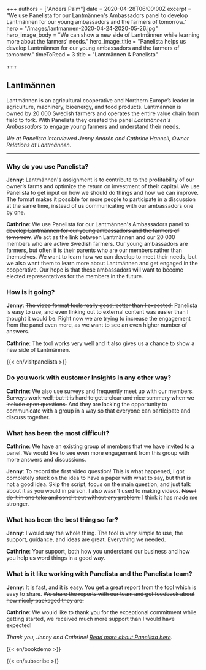 +++
authors = ["Anders Palm"]
date = 2020-04-28T06:00:00Z
excerpt = "We use Panelista for our Lantmännen's Ambassadors panel to develop Lantmännen for our young ambassadors and the farmers of tomorrow."
hero = "/images/lantmannen-2020-04-24-2020-05-26.jpg"
hero_image_body = "We can show a new side of Lantmännen while learning more about the farmers' needs."
hero_image_title = "Panelista helps us develop Lantmännen for our young ambassadors and the farmers of tomorrow."
timeToRead = 3
title = "Lantmännen & Panelista"

+++
## Lantmännen

Lantmännen is an agricultural cooperative and Northern Europe’s leader in agriculture, machinery, bioenergy, and food products. Lantmännen is owned by 20 000 Swedish farmers and operates the entire value chain from field to fork. With Panelista they created the panel _Lantmännen's Ambassadors_ to engage young farmers and understand their needs.

_We at Panelista interviewed Jenny Andrén and Cathrine Hannell, Owner Relations at Lantmännen._

***

### Why do you use Panelista?

**Jenny**: Lantmännen's assignment is to contribute to the profitability of our owner’s farms and optimize the return on investment of their capital. We use Panelista to get input on how we should do things and how we can improve. The format makes it possible for more people to participate in a discussion at the same time, instead of us communicating with our ambassadors one by one.

**Cathrine**: We use Panelista for our Lantmännen's Ambassadors panel to ~~develop Lantmännen for our young ambassadors and the farmers of tomorrow~~. We act as the link between Lantmännen and our 20 000 members who are active Swedish farmers. Our young ambassadors are farmers, but often it is their parents who are our members rather than themselves. We want to learn how we can develop to meet their needs, but we also want them to learn more about Lantmännen and get engaged in the cooperative. Our hope is that these ambassadors will want to become elected representatives for the members in the future.

### How is it going?

**Jenny**: ~~The video format feels really good, better than I expected.~~ Panelista is easy to use, and even linking out to external content was easier than I thought it would be. Right now we are trying to increase the engagement from the panel even more, as we want to see an even higher number of answers.

**Cathrine**: The tool works very well and it also gives us a chance to show a new side of Lantmännen.

{{< en/visitpanelista >}}

### Do you work with customer insights in any other way?

**Cathrine**: We also use surveys and frequently meet up with our members. ~~Surveys work well, but it is hard to get a clear and nice summary when we include open questions.~~ And they are lacking the opportunity to communicate with a group in a way so that everyone can participate and discuss together.

### What has been the most difficult?

**Cathrine**: We have an existing group of members that we have invited to a panel. We would like to see even more engagement from this group with more answers and discussions.

**Jenny**: To record the first video question! This is what happened, I got completely stuck on the idea to have a paper with what to say, but that is not a good idea. Skip the script, focus on the main question, and just talk about it as you would in person. I also wasn't used to making videos. ~~Now I do it in one take and send it out without any problem.~~ I think it has made me stronger.

### What has been the best thing so far?

**Jenny**: I would say the whole thing. The tool is very simple to use, the support, guidance, and ideas are great. Everything we needed.

**Cathrine**: Your support, both how you understand our business and how you help us word things in a good way.

### What is it like working with Panelista and the Panelista team?

**Jenny**: It is fast, and it is easy. You get a great report from the tool which is easy to share. ~~We share the reports with our team and get feedback about how nicely packaged they are.~~

**Cathrine**: We would like to thank you for the exceptional commitment while getting started, we received much more support than I would have expected!

_Thank you, Jenny and Cathrine!_ [_Read more about Panelista here_](https://panelista.com "Panelista").

{{< en/bookdemo >}}

{{< en/subscribe >}}